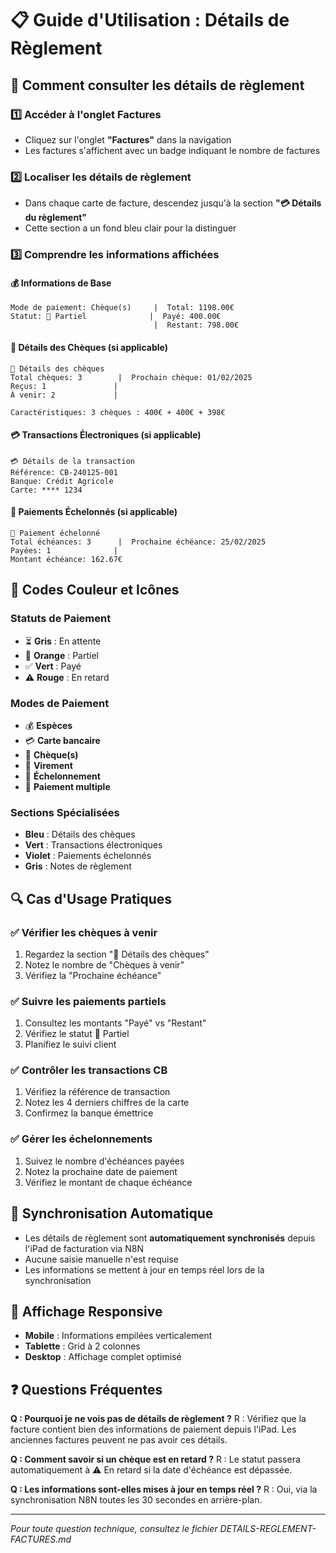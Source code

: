 # 📋 Guide d'Utilisation : Détails de Règlement

## 🎯 Comment consulter les détails de règlement

### 1️⃣ Accéder à l'onglet Factures
- Cliquez sur l'onglet **"Factures"** dans la navigation
- Les factures s'affichent avec un badge indiquant le nombre de factures

### 2️⃣ Localiser les détails de règlement
- Dans chaque carte de facture, descendez jusqu'à la section **"💳 Détails du règlement"**
- Cette section a un fond bleu clair pour la distinguer

### 3️⃣ Comprendre les informations affichées

#### 💰 Informations de Base
```
Mode de paiement: Chèque(s)     |  Total: 1198.00€
Statut: 🔄 Partiel              |  Payé: 400.00€
                                |  Restant: 798.00€
```

#### 📝 Détails des Chèques (si applicable)
```
📝 Détails des chèques
Total chèques: 3        |  Prochain chèque: 01/02/2025
Reçus: 1               |
À venir: 2             |

Caractéristiques: 3 chèques : 400€ + 400€ + 398€
```

#### 💳 Transactions Électroniques (si applicable)
```
💳 Détails de la transaction
Référence: CB-240125-001
Banque: Crédit Agricole
Carte: **** 1234
```

#### 📅 Paiements Échelonnés (si applicable)
```
📅 Paiement échelonné
Total échéances: 3      |  Prochaine échéance: 25/02/2025
Payées: 1              |
Montant échéance: 162.67€
```

## 🎨 Codes Couleur et Icônes

### Statuts de Paiement
- ⏳ **Gris** : En attente
- 🔄 **Orange** : Partiel  
- ✅ **Vert** : Payé
- ⚠️ **Rouge** : En retard

### Modes de Paiement
- 💰 **Espèces**
- 💳 **Carte bancaire**
- 📝 **Chèque(s)**
- 🏦 **Virement**
- 📅 **Échelonnement**
- 🔄 **Paiement multiple**

### Sections Spécialisées
- **Bleu** : Détails des chèques
- **Vert** : Transactions électroniques
- **Violet** : Paiements échelonnés
- **Gris** : Notes de règlement

## 🔍 Cas d'Usage Pratiques

### ✅ Vérifier les chèques à venir
1. Regardez la section "📝 Détails des chèques"
2. Notez le nombre de "Chèques à venir"
3. Vérifiez la "Prochaine échéance"

### ✅ Suivre les paiements partiels
1. Consultez les montants "Payé" vs "Restant"
2. Vérifiez le statut 🔄 Partiel
3. Planifiez le suivi client

### ✅ Contrôler les transactions CB
1. Vérifiez la référence de transaction
2. Notez les 4 derniers chiffres de la carte
3. Confirmez la banque émettrice

### ✅ Gérer les échelonnements
1. Suivez le nombre d'échéances payées
2. Notez la prochaine date de paiement
3. Vérifiez le montant de chaque échéance

## 🔄 Synchronisation Automatique

- Les détails de règlement sont **automatiquement synchronisés** depuis l'iPad de facturation via N8N
- Aucune saisie manuelle n'est requise
- Les informations se mettent à jour en temps réel lors de la synchronisation

## 📱 Affichage Responsive

- **Mobile** : Informations empilées verticalement
- **Tablette** : Grid à 2 colonnes
- **Desktop** : Affichage complet optimisé

## ❓ Questions Fréquentes

**Q : Pourquoi je ne vois pas de détails de règlement ?**
R : Vérifiez que la facture contient bien des informations de paiement depuis l'iPad. Les anciennes factures peuvent ne pas avoir ces détails.

**Q : Comment savoir si un chèque est en retard ?**
R : Le statut passera automatiquement à ⚠️ En retard si la date d'échéance est dépassée.

**Q : Les informations sont-elles mises à jour en temps réel ?**
R : Oui, via la synchronisation N8N toutes les 30 secondes en arrière-plan.

---

*Pour toute question technique, consultez le fichier DETAILS-REGLEMENT-FACTURES.md*
